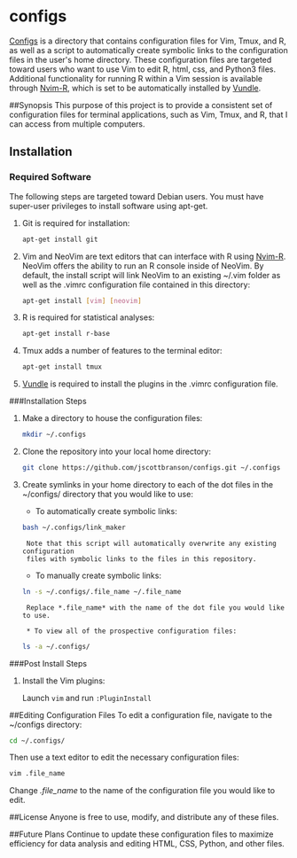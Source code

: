 # configs
[Configs] is a directory that contains configuration files for Vim, Tmux, and R, as well as a script to automatically create symbolic links to the configuration files in the user's home directory. These configuration files are targeted toward users who want to use Vim to edit R, html, css, and Python3 files. Additional functionality for running R within a Vim session is available through [Nvim-R], which is set to be automatically installed by [Vundle].

##Synopsis
This purpose of this project is to provide a consistent set of configuration
files for terminal applications, such as Vim, Tmux, and R, that I can access from
multiple computers.

## Installation
### Required Software
The following steps are targeted toward Debian users. You must have super-user
privileges to install software using apt-get.

1. Git is required for installation:

	```bash
	apt-get install git
	```

2. Vim and NeoVim are text editors that can interface with R using [Nvim-R]. NeoVim offers the ability to run an R console inside of NeoVim. By default, the install script will link NeoVim to an existing ~/.vim folder as well as the .vimrc configuration file contained in this directory:

	```bash
	apt-get install [vim] [neovim]
	```

3. R is required for statistical analyses:

	```bash
	apt-get install r-base
	```

4. Tmux adds a number of features to the terminal editor:

	```bash
	apt-get install tmux
	```

5. [Vundle] is required to install the plugins in the .vimrc configuration file.

###Installation Steps
1. Make a directory to house the configuration files:
	```bash
	mkdir ~/.configs
	```

2. Clone the repository into your local home directory:

	```bash
	git clone https://github.com/jscottbranson/configs.git ~/.configs
	```

3. Create symlinks in your home directory to each of the dot files in the ~/configs/ directory that you would like to use:

	* To automatically create symbolic links:  
	```bash
  	bash ~/.configs/link_maker
    ```

		Note that this script will automatically overwrite any existing configuration
		files with symbolic links to the files in this repository.

	* To manually create symbolic links:

    ```bash
    ln -s ~/.configs/.file_name ~/.file_name
    ```

		Replace *.file_name* with the name of the dot file you would like to use.

		* To view all of the prospective configuration files:

	```bash
	ls -a ~/.configs/
	```

###Post Install Steps
1. Install the Vim plugins:

	Launch `vim` and run `:PluginInstall`

##Editing Configuration Files
To edit a configuration file, navigate to the ~/configs directory:

```bash
cd ~/.configs/
```

Then use a text editor to edit the necessary configuration files:

```bash
vim .file_name
```

Change *.file_name* to the name of the configuration file you would like to
edit.

##License
Anyone is free to use, modify, and distribute any of these files.

##Future Plans
Continue to update these configuration files to maximize efficiency for data
analysis and editing HTML, CSS, Python, and other files.

[configs]:https://github.com/jscottbranson/configs
[Vundle]:https://github.com/VundleVim/Vundle.vim
[Nvim-R]:https://github.com/jalvesaq/Nvim-R
